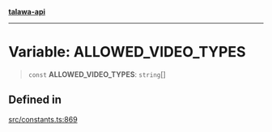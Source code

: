 [**talawa-api**](../../README.md)

***

# Variable: ALLOWED\_VIDEO\_TYPES

> `const` **ALLOWED\_VIDEO\_TYPES**: `string`[]

## Defined in

[src/constants.ts:869](https://github.com/Suyash878/talawa-api/blob/095e6964ce2a06c1c30d1acf81b6162203f1db91/src/constants.ts#L869)

